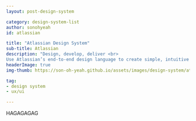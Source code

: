 ```yaml
---
layout: post-design-system

category: design-system-list
author: sonohyeah
id: atlassian

title: "Atlassian Design System"
sub-title: Atlassian
description: "Design, develop, deliver <br>
Use Atlassian’s end-to-end design language to create simple, intuitive and beautiful experiences."
headerImage: true
img-thumb: https://son-oh-yeah.github.io/assets/images/design-system/atlassian-homepage@2x.png

tag:
- design system
- ux/ui

---
```


HAGAGAGAG
